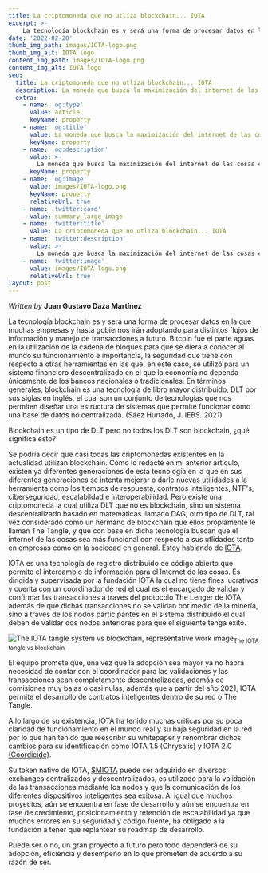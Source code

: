 ```yaml
---
title: La criptomoneda que no utliza blockchain... IOTA
excerpt: >-
    La tecnología blockchain es y será una forma de procesar datos en la que muchas empresas y hasta gobiernos irán adoptando para distintos flujos de información y manejo de transacciones a futuro.
date: '2022-02-20'
thumb_img_path: images/IOTA-logo.png
thumb_img_alt: IOTA logo
content_img_path: images/IOTA-logo.png
content_img_alt: IOTA logo
seo:
  title: La criptomoneda que no utliza blockchain... IOTA
  description: La moneda que busca la maximización del internet de las cosas con una tecnología supuestamente más flexible que blockchain
  extra:
    - name: 'og:type'
      value: article
      keyName: property
    - name: 'og:title'
      value: La moneda que busca la maximización del internet de las cosas con una tecnología supuestamente más flexible que blockchain
      keyName: property
    - name: 'og:description'
      value: >-
        La moneda que busca la maximización del internet de las cosas con una tecnología supuestamente más flexible que blockchain
      keyName: property
    - name: 'og:image'
      value: images/IOTA-logo.png
      keyName: property
      relativeUrl: true
    - name: 'twitter:card'
      value: summary_large_image
    - name: 'twitter:title'
      value: La criptomoneda que no utliza blockchain... IOTA
    - name: 'twitter:description'
      value: >-
        La moneda que busca la maximización del internet de las cosas con una tecnología supuestamente más flexible que blockchain
    - name: 'twitter:image'
      value: images/IOTA-logo.png
      relativeUrl: true
layout: post
---
```


*Written by* **Juan Gustavo Daza Martínez**

La tecnología blockchain es y será una forma de procesar datos en la que muchas empresas y hasta gobiernos irán adoptando para distintos flujos de información y manejo de transacciones a futuro. Bitcoin fue el parte aguas en la utilización de la cadena de bloques para que se diera a conocer al mundo su funcionamiento e importancia, la seguridad que tiene con respecto a otras herramientas en las que, en este caso, se utilizó para un sistema financiero descentralizado en el que la economía no dependa únicamente de los bancos nacionales o tradicionales.
En términos generales, blockchain es una tecnología de libro mayor distribuido, DLT por sus siglas en inglés, el cual son un conjunto de tecnologías que nos permiten diseñar una estructura de sistemas que permite funcionar como una base de datos no centralizada. (Sáez Hurtado, J. IEBS. 2021)

Blockchain es un tipo de DLT pero no todos los DLT son blockchain, ¿qué significa esto?

Se podría decir que casi todas las criptomonedas existentes en la actualidad utilizan blockchain. Cómo lo redacté en mi anterior artículo, existen ya diferentes generaciones de esta tecnología en la que en sus diferentes generaciones se intenta mejorar o darle nuevas utilidades a la herramienta como los tiempos de respuesta, contratos inteligentes, NTF's, ciberseguridad, escalabildad e interoperabilidad. Pero existe una criptomoneda la cual utiliza DLT que no es blockchain, sino un sistema descentralizado basado en matemáticas llamado DAG, otro tipo de DLT, tal vez considerado como un hermano de blockchain que ellos propiamente le llaman The Tangle, y que con base en dicha tecnología buscan que el internet de las cosas sea más funcional con respecto a sus utlidades tanto en empresas como en la sociedad en general. Estoy hablando de [IOTA](https://www.iota.org/).

IOTA es una tecnología de registro distribuido de código abierto que permite el intercambio de información para el Internet de las cosas. Es dirigida y supervisada por la fundación IOTA la cual no tiene fines lucrativos y cuenta con un coordinador de red el cual es el encargado de validar y confirmar las transacciones a traves del protocolo The Lenger de IOTA, además de que dichas transacciones no se validan por medio de la minería, sino a través de los nodos participantes en el sistema distribuido el cual deben de validar dos nodos anteriores para que el siguiente tenga éxito.

<img src="https://upload.wikimedia.org/wikipedia/commons/e/e3/Blockchain_vs_tangle_bottleneck.png" alt="The IOTA tangle system vs blockchain, representative work image"><sub>The IOTA tangle vs blockchain</sub>

El equipo promete que, una vez que la adopción sea mayor ya no habrá necesidad de contar con el coordinador para las validaciones y las transacciones sean completamente descentralizadas, además de comisiones muy bajas o casi nulas, además que a partir del año 2021, IOTA permite el desarrollo de contratos inteligentes dentro de su red o The Tangle.

A lo largo de su existencia, IOTA ha tenido muchas criticas por su poca claridad de funcionamiento en el mundo real y su baja seguridad en la red por lo que han tenido que reescribir su whitepaper y renombrar dichos cambios para su identificación como IOTA 1.5 (Chrysalis) y IOTA 2.0 [(Coordicide)](https://v2.iota.org/).

Su token nativo de IOTA, [$MIOTA](https://coinmarketcap.com/currencies/iota/) puede ser adquirido en diversos exchanges centralizados y descentralizados, es utilizado para la validación de las transacciones mediante los nodos y que la comunicación de los diferentes dispositivos inteligentes sea exitosa. Al igual que muchos proyectos, aún se encuentra en fase de desarrollo y aún se encuentra en fase de crecimiento, posicionamiento y retención de escalabilidad ya que muchos errores en su seguridad y código fuente, ha obligado a la fundación a tener que replantear su roadmap de desarrollo. 

Puede ser o no, un gran proyecto a futuro pero todo dependerá de su adopción, eficiencia y desempeño en lo que prometen de acuerdo a su razón de ser.